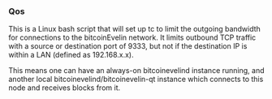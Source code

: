 ### Qos ###

This is a Linux bash script that will set up tc to limit the outgoing bandwidth for connections to the bitcoinEvelin network. It limits outbound TCP traffic with a source or destination port of 9333, but not if the destination IP is within a LAN (defined as 192.168.x.x).

This means one can have an always-on bitcoinevelind instance running, and another local bitcoinevelind/bitcoinevelin-qt instance which connects to this node and receives blocks from it.
